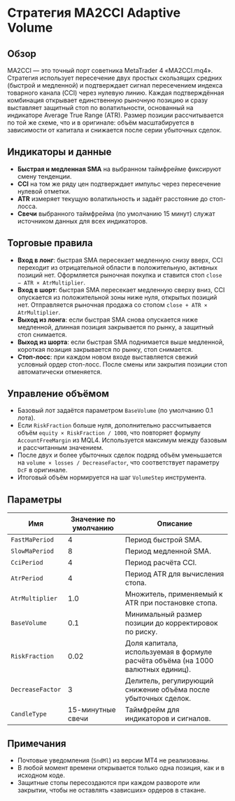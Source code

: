 # Стратегия MA2CCI Adaptive Volume

## Обзор
MA2CCI — это точный порт советника MetaTrader 4 «MA2CCI.mq4». Стратегия использует пересечение двух простых скользящих средних (быстрой и медленной) и подтверждает сигнал пересечением индекса товарного канала (CCI) через нулевую линию. Каждая подтверждённая комбинация открывает единственную рыночную позицию и сразу выставляет защитный стоп по волатильности, основанный на индикаторе Average True Range (ATR). Размер позиции рассчитывается по той же схеме, что и в оригинале: объём масштабируется в зависимости от капитала и снижается после серии убыточных сделок.

## Индикаторы и данные
- **Быстрая и медленная SMA** на выбранном таймфрейме фиксируют смену тенденции.
- **CCI** на том же ряду цен подтверждает импульс через пересечение нулевой отметки.
- **ATR** измеряет текущую волатильность и задаёт расстояние до стоп-лосса.
- **Свечи** выбранного таймфрейма (по умолчанию 15 минут) служат источником данных для всех индикаторов.

## Торговые правила
- **Вход в лонг**: быстрая SMA пересекает медленную снизу вверх, CCI переходит из отрицательной области в положительную, активных позиций нет. Оформляется рыночная покупка и ставится стоп `close − ATR × AtrMultiplier`.
- **Вход в шорт**: быстрая SMA пересекает медленную сверху вниз, CCI опускается из положительной зоны ниже нуля, открытых позиций нет. Отправляется рыночная продажа со стопом `close + ATR × AtrMultiplier`.
- **Выход из лонга**: если быстрая SMA снова опускается ниже медленной, длинная позиция закрывается по рынку, а защитный стоп снимается.
- **Выход из шорта**: если быстрая SMA поднимается выше медленной, короткая позиция закрывается по рынку, стоп снимается.
- **Стоп-лосс**: при каждом новом входе выставляется свежий условный ордер стоп-лосс. После смены или закрытия позиции стоп автоматически отменяется.

## Управление объёмом
- Базовый лот задаётся параметром `BaseVolume` (по умолчанию 0.1 лота).
- Если `RiskFraction` больше нуля, дополнительно рассчитывается объём `equity × RiskFraction / 1000`, что повторяет формулу `AccountFreeMargin` из MQL4. Используется максимум между базовым и рассчитанным значением.
- После двух и более убыточных сделок подряд объём уменьшается на `volume × losses / DecreaseFactor`, что соответствует параметру `DcF` в оригинале.
- Итоговый объём нормируется на шаг `VolumeStep` инструмента.

## Параметры
| Имя | Значение по умолчанию | Описание |
| --- | --- | --- |
| `FastMaPeriod` | 4 | Период быстрой SMA. |
| `SlowMaPeriod` | 8 | Период медленной SMA. |
| `CciPeriod` | 4 | Период расчёта CCI. |
| `AtrPeriod` | 4 | Период ATR для вычисления стопа. |
| `AtrMultiplier` | 1.0 | Множитель, применяемый к ATR при постановке стопа. |
| `BaseVolume` | 0.1 | Минимальный размер позиции до корректировок по риску. |
| `RiskFraction` | 0.02 | Доля капитала, используемая в формуле расчёта объёма (на 1000 валютных единиц). |
| `DecreaseFactor` | 3 | Делитель, регулирующий снижение объёма после убыточных сделок. |
| `CandleType` | 15-минутные свечи | Таймфрейм для индикаторов и сигналов. |

## Примечания
- Почтовые уведомления (`SndMl`) из версии MT4 не реализованы.
- В любой момент времени открывается только одна позиция, как и в исходном коде.
- Защитные стопы пересоздаются при каждом развороте или закрытии, чтобы не оставлять «зависших» ордеров в стакане.
